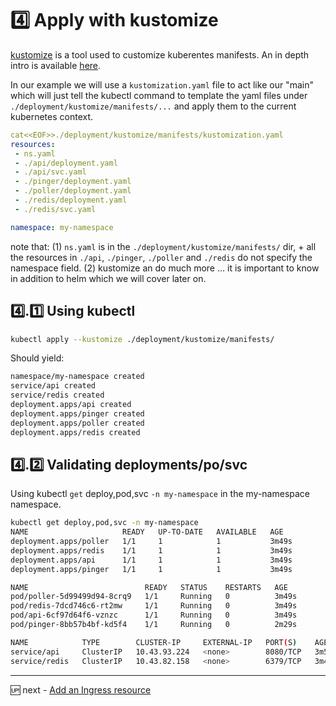 # 4️⃣ Apply with kustomize
 
[kustomize](kustomize.io) is a tool used to customize kuberentes manifests.
An in depth intro is available [here](https://kubectl.docs.kubernetes.io/guides/introduction/kustomize/).

In our example we will use a `kustomization.yaml` file to act like our "main" which will just tell the kubectl command to template the yaml files under `./deployment/kustomize/manifests/...` and apply them to the current kubernetes context.

```yaml
cat<<EOF>>./deployment/kustomize/manifests/kustomization.yaml
resources:
 - ns.yaml
 - ./api/deployment.yaml
 - ./api/svc.yaml
 - ./pinger/deployment.yaml
 - ./poller/deployment.yaml
 - ./redis/deployment.yaml
 - ./redis/svc.yaml

namespace: my-namespace
```

note that:
(1) `ns.yaml` is in the `./deployment/kustomize/manifests/` dir, + all the resources in `./api`, `./pinger`, `./poller` and `./redis` do not specify the namespace field.
(2) kustomize an do much more ... it is important to know in addition to helm which we will cover later on.

## 4️⃣.1️⃣ Using kubectl 

```sh
kubectl apply --kustomize ./deployment/kustomize/manifests/
```

Should yield:

```sh
namespace/my-namespace created
service/api created
service/redis created
deployment.apps/api created
deployment.apps/pinger created
deployment.apps/poller created
deployment.apps/redis created
```

## 4️⃣.2️⃣ Validating deployments/po/svc

Using kubectl `get` deploy,pod,svc `-n my-namespace` in the my-namespace namespace.


```sh
kubectl get deploy,pod,svc -n my-namespace
NAME                     READY   UP-TO-DATE   AVAILABLE   AGE
deployment.apps/poller   1/1     1            1           3m49s
deployment.apps/redis    1/1     1            1           3m49s
deployment.apps/api      1/1     1            1           3m49s
deployment.apps/pinger   1/1     1            1           3m49s

NAME                          READY   STATUS    RESTARTS   AGE
pod/poller-5d99499d94-8crq9   1/1     Running   0          3m49s
pod/redis-7dcd746c6-rt2mw     1/1     Running   0          3m49s
pod/api-6cf97d64f6-vznzc      1/1     Running   0          3m49s
pod/pinger-8bb57b4bf-kd5f4    1/1     Running   0          2m29s

NAME            TYPE        CLUSTER-IP     EXTERNAL-IP   PORT(S)    AGE
service/api     ClusterIP   10.43.93.224   <none>        8080/TCP   3m50s
service/redis   ClusterIP   10.43.82.158   <none>        6379/TCP   3m49s
```

---
🆙 next - [Add an Ingress resource](04-01-ingress.md)
